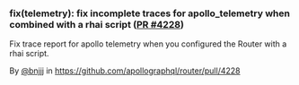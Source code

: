 ### fix(telemetry): fix incomplete traces for apollo_telemetry when combined with a rhai script ([PR #4228](https://github.com/apollographql/router/pull/4228))

Fix trace report for apollo telemetry when you configured the Router with a rhai script.

By [@bnjjj](https://github.com/bnjjj) in https://github.com/apollographql/router/pull/4228
